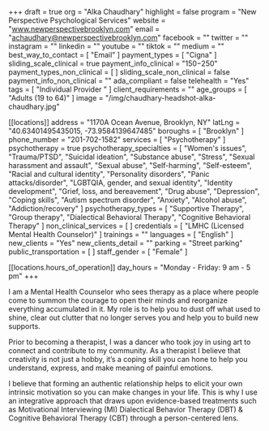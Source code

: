 +++
draft = true
org = "Alka Chaudhary"
highlight = false
program = "New Perspective Psychological Services"
website = "www.newperspectivebrooklyn.com"
email = "achaudhary@newperspectivebrooklyn.com"
facebook = ""
twitter = ""
instagram = ""
linkedin = ""
youtube = ""
tiktok = ""
medium = ""
best_way_to_contact = [ "Email" ]
payment_types = [ "Cigna" ]
sliding_scale_clinical = true
payment_info_clinical = "$150-$250"
payment_types_non_clinical = [ ]
sliding_scale_non_clinical = false
payment_info_non_clinical = ""
ada_compliant = false
telehealth = "Yes"
tags = [ "Individual Provider " ]
client_requirements = ""
age_groups = [ "Adults (19 to 64)" ]
image = "/img/chaudhary-headshot-alka-chaudhary.jpg"

[[locations]]
address = "1170A Ocean Avenue, Brooklyn, NY"
latLng = "40.63401495435015, -73.9584139647485"
boroughs = [ "Brooklyn" ]
phone_number = "201-702-1582"
services = [ "Psychotherapy" ]
psychotherapy = true
psychotherapy_specialties = [
  "Women's issues",
  "Trauma/PTSD",
  "Suicidal ideation",
  "Substance abuse",
  "Stress",
  "Sexual harassment and assault",
  "Sexual abuse",
  "Self-harming",
  "Self-esteem",
  "Racial and cultural identity",
  "Personality disorders",
  "Panic attacks/disorder",
  "LGBTQIA, gender, and sexual identity",
  "Identity development",
  "Grief, loss, and bereavement",
  "Drug abuse",
  "Depression",
  "Coping skills",
  "Autism spectrum disorder",
  "Anxiety",
  "Alcohol abuse",
  "Addiction/recovery"
]
psychotherapy_types = [
  "Supportive Therapy",
  "Group therapy",
  "Dialectical Behavioral Therapy",
  "Cognitive Behavioral Therapy"
]
non_clinical_services = [ ]
credentials = [ "LMHC (Licensed Mental Health Counselor)" ]
trainings = ""
languages = [ "English" ]
new_clients = "Yes"
new_clients_detail = ""
parking = "Street parking"
public_transportation = [ ]
staff_gender = [ "Female" ]

  [[locations.hours_of_operation]]
  day_hours = "Monday - Friday: 9 am - 5 pm"
+++

I am a Mental Health Counselor who sees therapy as a place where people come to summon the courage to open their minds and reorganize everything accumulated in it. My role is to help you to dust off what used to shine, clear out clutter that no longer serves you and help you to build new supports.

Prior to becoming a therapist, I was a dancer who took joy in using art to connect and contribute to my community. As a therapist I believe that creativity is not just a hobby, it’s a coping skill you can hone to help you understand, express, and make meaning of painful emotions.

I believe that forming an authentic relationship helps to elicit your own intrinsic motivation so you can make changes in your life. This is why I use an integrative approach that draws upon evidence-based treatments such as Motivational Interviewing (MI) Dialectical Behavior Therapy (DBT) & Cognitive Behavioral Therapy (CBT) through a person-centered lens.
